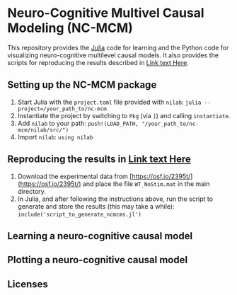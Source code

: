 # Neuro-Cognitive Multivel Causal Modeling (NC-MCM)

This repository provides the [Julia](https://julialang.org/) code for learning and the Python code for visualizing neuro-cognitive multilevel causal models. It also provides the scripts for reproducing the results described in [Link text Here](https://link-url-here.org).

## Setting up the NC-MCM package

1. Start Julia with the `project.toml` file provided with `nilab`: `julia --project=/your_path_to/nc-mcm`
2. Instantiate the project by switching to `Pkg` (via `]`) and calling `instantiate`.
3. Add `nilab` to your path: `push!(LOAD_PATH, "/your_path_to/nc-mcm/nilab/src/")`
4. Import `nilab`: `using nilab`

## Reproducing the results in [Link text Here](https://link-url-here.org)

1. Download the experimental data from [https://osf.io/2395t/](https://osf.io/2395t/) and place the file `WT_NoStim.mat` in the main directory.
2. In Julia, and after following the instructions above, run the script to generate and store the results (this may take a while): `include('script_to_generate_ncmcms.jl')`



## Learning a neuro-cognitive causal model

## Plotting a neuro-cognitive causal model


## Licenses

